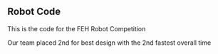 <h2>Robot Code</h2>
<p> This is the code for the FEH Robot Competition</p>
<p> Our team placed 2nd for best design with the 2nd fastest overall time</p>

